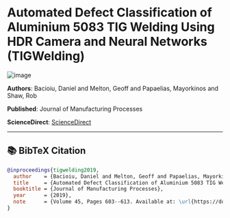 # Automated Defect Classification of Aluminium 5083 TIG Welding Using HDR Camera and Neural Networks (TIGWelding)
![image](https://ars.els-cdn.com/content/image/1-s2.0-S1526612519302245-gr5.jpg)

**Authors**: Bacioiu, Daniel and Melton, Geoff and Papaelias, Mayorkinos and Shaw, Rob

**Published**: Journal of Manufacturing Processes

**ScienceDirect**: [ScienceDirect](https://www.sciencedirect.com/science/article/pii/S1526612519302245)

---

## 📚 BibTeX Citation

```bibtex
@inproceedings{tigwelding2019,
  author    = {Bacioiu, Daniel and Melton, Geoff and Papaelias, Mayorkinos and Shaw, Rob},
  title     = {Automated Defect Classification of Aluminium 5083 TIG Welding Using HDR Camera and Neural Networks},
  booktitle = {Journal of Manufacturing Processes},
  year      = {2019},
  note      = {Volume 45, Pages 603--613. Available at: \url{https://doi.org/10.1016/j.jmapro.2019.07.020}}
}
```
